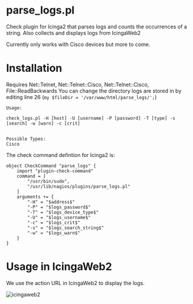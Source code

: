# parse_logs.pl
Check plugin for Icinga2 that parses logs and counts the occurrences of a string. Also collects and displays logs from IcingaWeb2



Currently only works with Cisco devices but more to come.

# Installation
Requires Net::Telnet, Net::Telnet::Cisco, Net::Telnet::Cisco, File::ReadBackwards
You can change the directory logs are stored in by editing line 26 (`my $fileDir = '/var/www/html/parse_logs/';`)

```
Usage:

check_logs.pl -H [host] -U [username] -P [password] -T [type] -s [search] -w [warn] -c [crit]


Possible Types:
Cisco
```

The check command defintion for Icinga2 is:
```
object CheckCommand "parse_logs" {
    import "plugin-check-command"
    command = [
        "/usr/bin/sudo",
        "/usr/lib/nagios/plugins/parse_logs.pl"
    ]
    arguments += {
        "-H" = "$address$"
        "-P" = "$logs_password$"
        "-T" = "$logs_device_type$"
        "-U" = "$logs_username$"
        "-c" = "$logs_crit$"
        "-s" = "$logs_search_string$"
        "-w" = "$logs_warn$"
    }
}
```


# Usage in IcingaWeb2
We use the action URL in IcingaWeb2 to display the logs. 

![icingaweb2](https://i.imgur.com/McSyANF.png)


